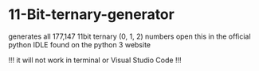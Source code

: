 # 11-Bit-ternary-generator
generates all 177,147 11bit ternary (0, 1, 2) numbers
open this in the official python IDLE found on the python 3 website


!!! it will not work in terminal or Visual Studio Code !!!
